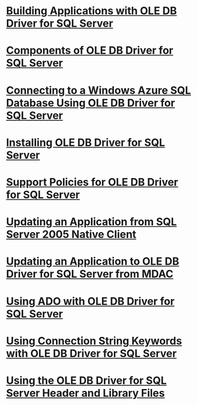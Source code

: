 # [Building Applications with OLE DB Driver for SQL Server](building-applications-with-oledb-driver-for-sql-server.md)
# [Components of OLE DB Driver for SQL Server](components-of-oledb-driver-for-sql-server.md)
# [Connecting to a Windows Azure SQL Database Using OLE DB Driver for SQL Server](connecting-to-a-windows-azure-sql-database-using-oledb-driver-for-sql-server.md)
# [Installing OLE DB Driver for SQL Server](installing-oledb-driver-for-sql-server.md)
# [Support Policies for OLE DB Driver for SQL Server](support-policies-for-oledb-driver-for-sql-server.md)
# [Updating an Application from SQL Server 2005 Native Client](updating-an-application-from-sql-server-2005-native-client.md)
# [Updating an Application to OLE DB Driver for SQL Server from MDAC](updating-an-application-to-oledb-driver-for-sql-server-from-mdac.md)
# [Using ADO with OLE DB Driver for SQL Server](using-ado-with-oledb-driver-for-sql-server.md)
# [Using Connection String Keywords with OLE DB Driver for SQL Server](using-connection-string-keywords-with-oledb-driver-for-sql-server.md)
# [Using the OLE DB Driver for SQL Server Header and Library Files](using-the-oledb-driver-for-sql-server-header-and-library-files.md)
